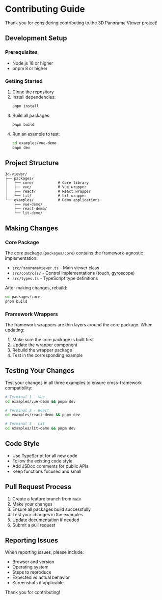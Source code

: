 # Contributing Guide

Thank you for considering contributing to the 3D Panorama Viewer project!

## Development Setup

### Prerequisites

- Node.js 18 or higher
- pnpm 8 or higher

### Getting Started

1. Clone the repository
2. Install dependencies:
   ```bash
   pnpm install
   ```
3. Build all packages:
   ```bash
   pnpm build
   ```
4. Run an example to test:
   ```bash
   cd examples/vue-demo
   pnpm dev
   ```

## Project Structure

```
3d-viewer/
├── packages/
│   ├── core/           # Core library
│   ├── vue/            # Vue wrapper
│   ├── react/          # React wrapper
│   └── lit/            # Lit wrapper
└── examples/           # Demo applications
    ├── vue-demo/
    ├── react-demo/
    └── lit-demo/
```

## Making Changes

### Core Package

The core package (`packages/core`) contains the framework-agnostic implementation:

- `src/PanoramaViewer.ts` - Main viewer class
- `src/controls/` - Control implementations (touch, gyroscope)
- `src/types.ts` - TypeScript type definitions

After making changes, rebuild:
```bash
cd packages/core
pnpm build
```

### Framework Wrappers

The framework wrappers are thin layers around the core package. When updating:

1. Make sure the core package is built first
2. Update the wrapper component
3. Rebuild the wrapper package
4. Test in the corresponding example

## Testing Your Changes

Test your changes in all three examples to ensure cross-framework compatibility:

```bash
# Terminal 1 - Vue
cd examples/vue-demo && pnpm dev

# Terminal 2 - React
cd examples/react-demo && pnpm dev

# Terminal 3 - Lit
cd examples/lit-demo && pnpm dev
```

## Code Style

- Use TypeScript for all new code
- Follow the existing code style
- Add JSDoc comments for public APIs
- Keep functions focused and small

## Pull Request Process

1. Create a feature branch from `main`
2. Make your changes
3. Ensure all packages build successfully
4. Test your changes in the examples
5. Update documentation if needed
6. Submit a pull request

## Reporting Issues

When reporting issues, please include:

- Browser and version
- Operating system
- Steps to reproduce
- Expected vs actual behavior
- Screenshots if applicable

Thank you for contributing!


